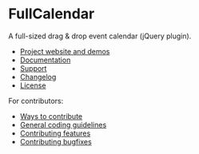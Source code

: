 # FullCalendar

A full-sized drag & drop event calendar (jQuery plugin).

- [Project website and demos](http://arshaw.com/fullcalendar/)
- [Documentation](http://arshaw.com/fullcalendar/docs/)
- [Support](http://arshaw.com/fullcalendar/support/)
- [Changelog](changelog.md)
- [License](license.txt)

For contributors:

- [Ways to contribute](http://arshaw.com/fullcalendar/wiki/Contributing/)
- [General coding guidelines](https://github.com/arshaw/fullcalendar/wiki/Contributing-Code)
- [Contributing features](https://github.com/arshaw/fullcalendar/wiki/Contributing-Features)
- [Contributing bugfixes](https://github.com/arshaw/fullcalendar/wiki/Contributing-Bugfixes)